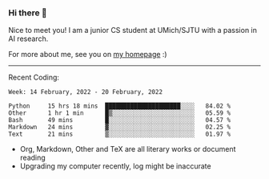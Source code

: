 ### Hi there 👋

Nice to meet you! I am a junior CS student at UMich/SJTU with a passion in AI research. 

For more about me, see you on [my homepage](https://jiayipan.me) :)

---

Recent Coding:
<!--START_SECTION:waka-->
```text
Week: 14 February, 2022 - 20 February, 2022

Python     15 hrs 18 mins  █████████████████████░░░░   84.02 % 
Other      1 hr 1 min      █▒░░░░░░░░░░░░░░░░░░░░░░░   05.59 % 
Bash       49 mins         █░░░░░░░░░░░░░░░░░░░░░░░░   04.57 % 
Markdown   24 mins         ▓░░░░░░░░░░░░░░░░░░░░░░░░   02.25 % 
Text       21 mins         ▒░░░░░░░░░░░░░░░░░░░░░░░░   01.97 % 
```
<!--END_SECTION:waka-->
- Org, Markdown, Other and TeX are all literary works or document reading
- Upgrading my computer recently, log might be inaccurate
